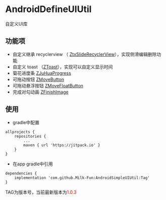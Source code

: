 # AndroidDefineUIUtil
自定义UI库


## 功能项

- 自定义继承 recyclerview （ [ZtxSlideRecyclerView](https://github.com/Milk-Fun/AndroidSimpleUIUtil/blob/master/ui/src/main/java/com/milkz/ui/other/ZtxSlideRecyclerView.java)），实现侧滑编辑删除功能 
- 自定义 toast （[ZToast](https://github.com/Milk-Fun/AndroidSimpleUIUtil/blob/master/ui/src/main/java/com/milkz/ui/toast/ZToast.java)），实现可以自定义显示时间
- 菊花进度条 [ZJuHuaProgress](https://github.com/Milk-Fun/AndroidSimpleUIUtil/blob/master/ui/src/main/java/com/milkz/ui/progress/ZJuHuaProgress.java)
- 可拖动按钮 [ZMoveButton](https://github.com/Milk-Fun/AndroidSimpleUIUtil/blob/master/ui/src/main/java/com/milkz/ui/button/ZMoveButton.java)
- 可拖动悬浮按钮 [ZMoveFloatButton](https://github.com/Milk-Fun/AndroidSimpleUIUtil/blob/master/ui/src/main/java/com/milkz/ui/button/ZMoveFloatButton.java)
- 完成对勾动画 [ZFinishImage](https://github.com/Milk-Fun/AndroidSimpleUIUtil/blob/master/ui/src/main/java/com/milkz/ui/status/ZFinishImage.java)

## 使用

- gradle中配置

```
allprojects {
	repositories {
		...
		maven { url 'https://jitpack.io' }
	}
}
```

- 在app gradle中引用

```
dependencies {
	implementation 'com.github.Milk-Fun:AndroidSimpleUIUtil:Tag'
}
```
TAG为版本号，当前最新版本为<font color=red>1.0.3</font>
